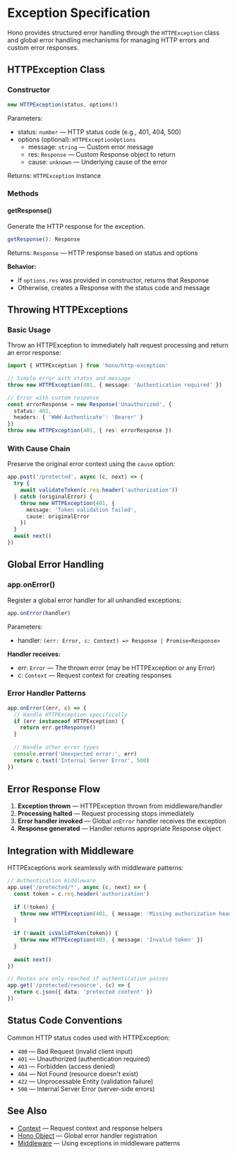 # Exception Specification

Hono provides structured error handling through the `HTTPException` class and global error handling mechanisms for managing HTTP errors and custom error responses.

## HTTPException Class

### Constructor

```ts
new HTTPException(status, options?)
```

Parameters:
- status: `number` — HTTP status code (e.g., 401, 404, 500)
- options (optional): `HTTPExceptionOptions`
  - message: `string` — Custom error message
  - res: `Response` — Custom Response object to return
  - cause: `unknown` — Underlying cause of the error

Returns: `HTTPException` instance

### Methods

#### getResponse()

Generate the HTTP response for the exception.

```ts
getResponse(): Response
```

Returns: `Response` — HTTP response based on status and options

**Behavior:**
- If `options.res` was provided in constructor, returns that Response
- Otherwise, creates a Response with the status code and message

## Throwing HTTPExceptions

### Basic Usage

Throw an HTTPException to immediately halt request processing and return an error response:

```ts
import { HTTPException } from 'hono/http-exception'

// Simple error with status and message
throw new HTTPException(401, { message: 'Authentication required' })

// Error with custom response
const errorResponse = new Response('Unauthorized', {
  status: 401,
  headers: { 'WWW-Authenticate': 'Bearer' }
})
throw new HTTPException(401, { res: errorResponse })
```

### With Cause Chain

Preserve the original error context using the `cause` option:

```ts
app.post('/protected', async (c, next) => {
  try {
    await validateToken(c.req.header('authorization'))
  } catch (originalError) {
    throw new HTTPException(401, { 
      message: 'Token validation failed',
      cause: originalError 
    })
  }
  await next()
})
```

## Global Error Handling

### app.onError()

Register a global error handler for all unhandled exceptions:

```ts
app.onError(handler)
```

Parameters:
- handler: `(err: Error, c: Context) => Response | Promise<Response>`

**Handler receives:**
- err: `Error` — The thrown error (may be HTTPException or any Error)
- c: `Context` — Request context for creating responses

### Error Handler Patterns

```ts
app.onError((err, c) => {
  // Handle HTTPException specifically
  if (err instanceof HTTPException) {
    return err.getResponse()
  }
  
  // Handle other error types
  console.error('Unexpected error:', err)
  return c.text('Internal Server Error', 500)
})
```

## Error Response Flow

1. **Exception thrown** — HTTPException thrown from middleware/handler
2. **Processing halted** — Request processing stops immediately  
3. **Error handler invoked** — Global `onError` handler receives the exception
4. **Response generated** — Handler returns appropriate Response object

## Integration with Middleware

HTTPExceptions work seamlessly with middleware patterns:

```ts
// Authentication middleware
app.use('/protected/*', async (c, next) => {
  const token = c.req.header('authorization')
  
  if (!token) {
    throw new HTTPException(401, { message: 'Missing authorization header' })
  }
  
  if (!await isValidToken(token)) {
    throw new HTTPException(403, { message: 'Invalid token' })
  }
  
  await next()
})

// Routes are only reached if authentication passes
app.get('/protected/resource', (c) => {
  return c.json({ data: 'protected content' })
})
```

## Status Code Conventions

Common HTTP status codes used with HTTPException:

- `400` — Bad Request (invalid client input)
- `401` — Unauthorized (authentication required)
- `403` — Forbidden (access denied)
- `404` — Not Found (resource doesn't exist)
- `422` — Unprocessable Entity (validation failure)
- `500` — Internal Server Error (server-side errors)

## See Also

- [Context](/docs/api/context) — Request context and response helpers
- [Hono Object](/docs/api/hono) — Global error handler registration
- [Middleware](/docs/guides/middleware) — Using exceptions in middleware patterns
